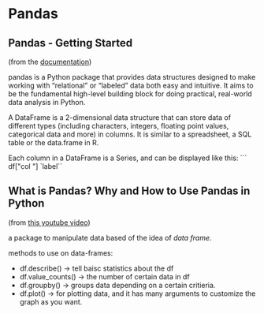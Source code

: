 # Pandas

## Pandas - Getting Started
(from the [documentation](https://pandas.pydata.org/pandas-docs/stable/getting_started/intro_tutorials/index.html))

pandas is a Python package that provides data structures designed to make working with “relational” or “labeled” data both easy and intuitive. It aims to be the fundamental high-level building block for doing practical, real-world data analysis in Python.

A DataFrame is a 2-dimensional data structure that can store data of different types (including characters, integers, floating point values, categorical data and more) in columns. It is similar to a spreadsheet, a SQL table or the data.frame in R.

Each column in a DataFrame is a Series, and can be displayed like this: ``` df["col "] `label``

## What is Pandas? Why and How to Use Pandas in Python 
(from [this youtube video](https://www.youtube.com/watch?v=dcqPhpY7tWk&t=391s))

a package to manipulate data based of the idea of _data frame_. 

methods to use on data-frames:
- df.describe()  -> tell baisc statistics about the df
- df.value_counts()  -> the number of certain data in df
- df.groupby()  -> groups data depending on a certain critieria.
- df.plot()  -> for plotting data, and it has many arguments to customize the graph as you want.
